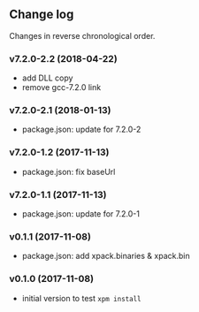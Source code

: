 ## Change log

Changes in reverse chronological order.

### v7.2.0-2.2 (2018-04-22)

- add DLL copy
- remove gcc-7.2.0 link

### v7.2.0-2.1 (2018-01-13)

- package.json: update for 7.2.0-2

### v7.2.0-1.2 (2017-11-13)

- package.json: fix baseUrl

### v7.2.0-1.1 (2017-11-13)

- package.json: update for 7.2.0-1

### v0.1.1 (2017-11-08)

- package.json: add xpack.binaries & xpack.bin

### v0.1.0 (2017-11-08)

- initial version to test `xpm install`
